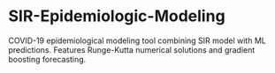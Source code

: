 # SIR-Epidemiologic-Modeling
COVID-19 epidemiological modeling tool combining SIR model with ML predictions. Features Runge-Kutta numerical solutions and gradient boosting forecasting.
